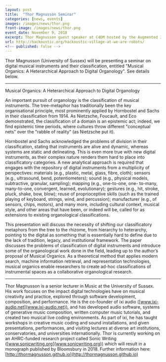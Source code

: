 ```yaml
---
layout: post
title:  "Thor Magnusson Seminar"
categories: [news, events]
images: /images/news/thor.png
front-image: /images/news/thor.png
event_date: November 9, 2018
excerpt: Thor Magnusson guest speaker at C4DM hosted by the Augmented Instruments Laboratory
url: http://hackoustic.org/hackoustic-village-at-we-are-robots/
<!-- published: false -->
---
```


Thor Magnusson (University of Sussex) will be presenting a seminar on digital musical instruments and their classification, entitled "Musical Organics: A Heterarchical Approach to Digital Organology". See details below.

-----

Musical Organics: A Heterarchical Approach to Digital Organology

An important pursuit of organology is the classification of musical instruments. The tree-metaphor has traditionally been the key organisational principle, most prominently applied by Hornbostel and Sachs in their classification from 1914. As Nietzsche, Foucault, and Eco demonstrated, the classification of a domain is an epistemic act; indeed, we find epistemic time periods, where cultures throw different "conceptual nets" over the "rabble of reality" (as Nietzsche put it).

Hornbostel and Sachs acknowledged the problems of division in their classification, stating that instruments are alive and dynamic, whereas systems are static and delineating. This is even more true with new digital instruments, as their complex nature renders them hard to place into classificatory categories. A new analytical approach is required that engages with the repository of digital instruments from a multiplicity of perspectives: materials (e.g., plastic, metal, glass, fibre, cloth); sensors (e.g., ultrasound, bend, potentiometers); sound (e.g., physical models, subtractive, granular, sampling); mapping (e.g., one-to-one, one- to-many, many-to-one, convergent, learned, evolutionary); gestures (e.g., hit, stroke, pluck, shake, bow, blow); reuse of proprioceptive skills (such as the trained playing of keyboard, strings, wind, and percussion); manufacturer (e.g., of sensors, chips, motors), and many more, including cultural context, musical style, and other areas that have been, or indeed will be, called for as extensions to existing organological classifications.    

This presentation will discuss the necessity of shifting our classificatory metaphors from the tree to the rhizome, from hierarchy to heterarchy, pointing to the digital as something that is essentially hard to define due to the lack of tradition, legacy, and institutional framework. The paper discusses the problems of classification of digital instruments and introduce some of the organological work done in the field, leading up to the author’s proposal of Musical Organics. As a theoretical method that applies modern search, machine information retrieval, and representation technologies, musical organics enable researchers to create ad-hoc classifications of instrumental spaces as a collaborative organological research.

-----

Thor Magnusson is a senior lecturer in Music at the University of Sussex. His work focuses on the impact digital technologies have on musical creativity and practice, explored through software development, composition, and performance. He is the co-founder of ixi audio ([www.ixi-audio.net](www.ixi-audio.net)), and has developed audio software, systems of generative music composition, written computer music tutorials, and created two musical live coding environments. As part of ixi, he has taught workshops in creative music coding and sound installations, and given presentations, performances, and visiting lectures at diverse art institutions, conservatories, and universities internationally. Thor is currently working on an AHRC-funded research project called Sonic Writing ([www.sonicwriting.org](www.sonicwriting.org)) which will result in a monograph published by Bloomsbury in 2018. Further information here: [http://thormagnusson.github.io](http://thormagnusson.github.io)
